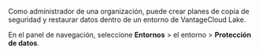Como administrador de una organización, puede crear planes de copia de seguridad y restaurar datos dentro de un entorno de VantageCloud Lake.

En el panel de navegación, seleccione **Entornos** \> el entorno \> **Protección de datos**.
